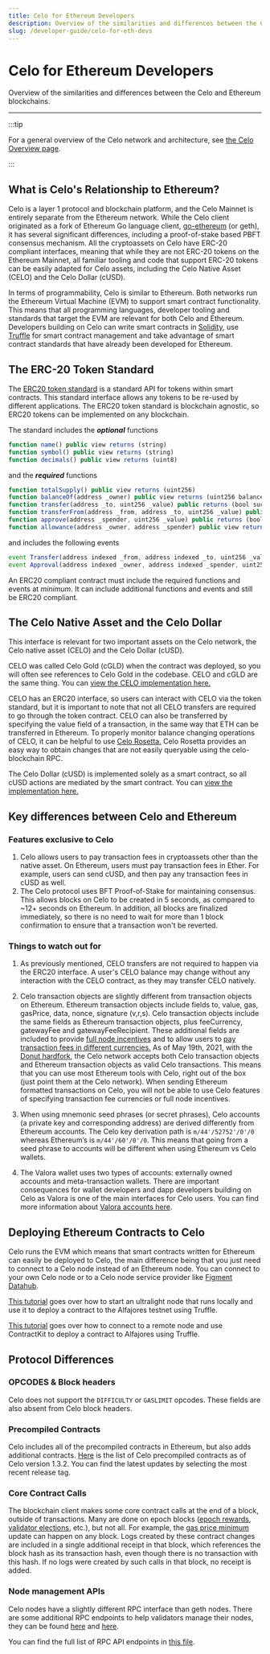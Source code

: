 ```yaml
---
title: Celo for Ethereum Developers
description: Overview of the similarities and differences between the Celo and Ethereum blockchains.
slug: /developer-guide/celo-for-eth-devs
---
```


# Celo for Ethereum Developers

Overview of the similarities and differences between the Celo and Ethereum blockchains.

___


:::tip

For a general overview of the Celo network and architecture, see [the Celo Overview page](/developer-resources/overview.md).

:::

## What is Celo's Relationship to Ethereum?

Celo is a layer 1 protocol and blockchain platform, and the Celo Mainnet is entirely separate from the Ethereum network.
While the Celo client originated as a fork of Ethereum Go language client, [go-ethereum](https://github.com/ethereum/go-ethereum) (or geth), it has several significant differences, including a proof-of-stake based PBFT consensus mechanism. All the cryptoassets on Celo have ERC-20 compliant interfaces, meaning that while they are not ERC-20 tokens on the Ethereum Mainnet, all familiar tooling and code that support ERC-20 tokens can be easily adapted for Celo assets, including the Celo Native Asset (CELO) and the Celo Dollar (cUSD).

In terms of programmability, Celo is similar to Ethereum. Both networks run the Ethereum Virtual Machine (EVM) to support smart contract functionality. 
This means that all programming languages, developer tooling and standards that target the EVM are relevant for both Celo and Ethereum. 
Developers building on Celo can write smart contracts in [Solidity](https://solidity.readthedocs.io/en/latest/), use [Truffle](https://www.trufflesuite.com/) for smart contract management and 
take advantage of smart contract standards that have already been developed for Ethereum.

## The ERC-20 Token Standard

The [ERC20 token standard](https://eips.ethereum.org/EIPS/eip-20) is a standard API for tokens within smart contracts. 
This standard interface allows any tokens to be re-used by different applications. 
The ERC20 token standard is blockchain agnostic, so ERC20 tokens can be implemented on any blockchain.

The standard includes the __*optional*__ functions

```javascript
function name() public view returns (string)
function symbol() public view returns (string)
function decimals() public view returns (uint8)
```

and the __*required*__ functions

```javascript
function totalSupply() public view returns (uint256)
function balanceOf(address _owner) public view returns (uint256 balance)
function transfer(address _to, uint256 _value) public returns (bool success)
function transferFrom(address _from, address _to, uint256 _value) public returns (bool success)
function approve(address _spender, uint256 _value) public returns (bool success)
function allowance(address _owner, address _spender) public view returns (uint256 remaining)
```

and includes the following events

```js
event Transfer(address indexed _from, address indexed _to, uint256 _value)
event Approval(address indexed _owner, address indexed _spender, uint256 _value)
```

An ERC20 compliant contract must include the required functions and events at *minimum*. 
It can include additional functions and events and still be ERC20 compliant.

## The Celo Native Asset and the Celo Dollar

This interface is relevant for two important assets on the Celo network, the Celo native asset (CELO) and the Celo Dollar (cUSD).

CELO was called Celo Gold (cGLD) when the contract was deployed, so you will often see references to Celo Gold in the codebase. 
CELO and cGLD are the same thing. You can [view the CELO implementation here.](https://explorer.celo.org/address/0x8dd4f800851db9dc219fdfaeb82f8d69e2b13582/contracts)

CELO has an ERC20 interface, so users can interact with CELO via the token standard, but it is important to note that not all CELO transfers are required to go through the token contract. 
CELO can also be transferred by specifying the value field of a transaction, in the same way that ETH can be transferred in Ethereum. 
To properly monitor balance changing operations of CELO, it can be helpful to use [Celo Rosetta.](https://github.com/celo-org/rosetta)
Celo Rosetta provides an easy way to obtain changes that are not easily queryable using the celo-blockchain RPC. 

The Celo Dollar (cUSD) is implemented solely as a smart contract, so all cUSD actions are mediated by the smart contract. 
You can [view the implementation here.](https://explorer.celo.org/address/0xaa933baf03cfc55b8e4e0d7de479bcc12f189352/contracts)

## Key differences between Celo and Ethereum

### Features exclusive to Celo

 1. Celo allows users to pay transaction fees in cryptoassets other than the native asset. On Ethereum, users must pay transaction fees in Ether. For example, users can send cUSD, and then pay any transaction fees in cUSD as well.
 2. The Celo protocol uses BFT Proof-of-Stake for maintaining consensus. This allows blocks on Celo to be created in 5 seconds, as compared to ~12+ seconds on Ethereum. In addition, all blocks are finalized immediately, so there is no need to wait for more than 1 block confirmation to ensure that a transaction won't be reverted.

### Things to watch out for

 1. As previously mentioned, CELO transfers are not required to happen via the ERC20 interface. A user's CELO balance may change without any interaction with the CELO contract, as they may transfer CELO natively.

 2. Celo transaction objects are slightly different from transaction objects on Ethereum. 
 Ethereum transaction objects include fields to, value, gas, gasPrice, data, nonce, signature (v,r,s). 
 Celo transaction objects include the same fields as Ethereum transaction objects, plus feeCurrency, gatewayFee and gatewayFeeRecipient. 
 These additional fields are included to provide [full node incentives](../overview.md#incentives-for-operating-full-nodes) 
 and to allow users to [pay transaction fees in different currencies.](../overview.md#richer-transactions) As of May 19th, 2021, with the [Donut hardfork](https://medium.com/celoorg/dissecting-the-donut-hardfork-23cad6015fa2), the Celo network accepts both Celo transaction objects and Ethereum transaction objects as valid Celo transactions. This means that you can use most Ethereum tools with Celo, right out of the box (just point them at the Celo network). When sending Ethereum formatted transactions on Celo, you will not be able to use Celo features of specifying transaction fee currencies or full node incentives.


 3. When using mnemonic seed phrases (or secret phrases), Celo accounts (a private key and corresponding address) are derived differently from Ethereum accounts. The Celo key derivation path is `m/44'/52752'/0'/0` whereas Ethereum’s is `m/44'/60'/0'/0`. This means that going from a seed phrase to accounts will be different when using Ethereum vs Celo wallets.

 4. The Valora wallet uses two types of accounts: externally owned accounts and meta-transaction wallets. There are important consequences for wallet developers and dapp developers building on Celo as Valora is one of the main interfaces for Celo users. You can find more information about [Valora accounts here](../celo-codebase/protocol/identity/valora-accounts.md).

## Deploying Ethereum Contracts to Celo

Celo runs the EVM which means that smart contracts written for Ethereum can easily be deployed to Celo, the main difference being that you just need to connect to a Celo node instead of an Ethereum node. You can connect to your own Celo node or to a Celo node service provider like [Figment Datahub](https://figment.io/datahub/celo/). 

[This tutorial](./walkthroughs/hellocontracts.md) goes over how to start an ultralight node that runs locally and use it to deploy a contract to the Alfajores testnet using Truffle.

[This tutorial](./walkthroughs/hello-contract-remote-node.md) goes over how to connect to a remote node and use ContractKit to deploy a contract to Alfajores using Truffle.

## Protocol Differences

### OPCODES & Block headers

Celo does not support the `DIFFICULTY` or `GASLIMIT` opcodes. These fields are also absent from Celo block headers.

### Precompiled Contracts

Celo includes all of the precompiled contracts in Ethereum, but also adds additional contracts. [Here](https://github.com/celo-org/celo-blockchain/blob/v1.3.2/core/vm/contracts.go#L157) is the list of Celo precompiled contracts as of Celo version 1.3.2. You can find the latest updates by selecting the most recent release tag.

### Core Contract Calls

The blockchain client makes some core contract calls at the end of a block, outside of transactions.  Many are done on epoch blocks ([epoch rewards](../celo-codebase/protocol/proof-of-stake/epoch-rewards.md), [validator elections](../celo-codebase/protocol/proof-of-stake/validator-elections.md), etc.), but not all.  For example, the [gas price minimum](../celo-codebase/protocol/transactions/gas-pricing.md) update can happen on any block.
Logs created by these contract changes are included in a single additional receipt in that block, which references the block hash as its transaction hash, even though there is no transaction with this hash. If no logs were created by such calls in that block, no receipt is added.

### Node management APIs

Celo nodes have a slightly different RPC interface than geth nodes. There are some additional RPC endpoints to help validators manage their nodes, they can be found [here](../validator-guide/proxy.md#rpc-api) and [here](../validator-guide/node-upgrades.md#hotswapping-validator-nodes). 

You can find the full list of RPC API endpoints in [this file](https://github.com/celo-org/celo-blockchain/blob/master/internal/web3ext/web3ext.go).
